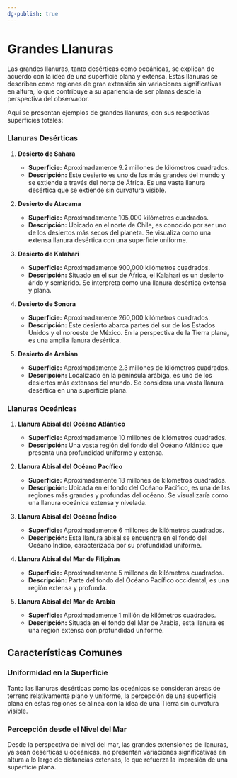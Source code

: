 ```yaml
---
dg-publish: true
---
```

# Grandes Llanuras

Las grandes llanuras, tanto desérticas como oceánicas, se explican de acuerdo con la idea de una superficie plana y extensa. Estas llanuras se describen como regiones de gran extensión sin variaciones significativas en altura, lo que contribuye a su apariencia de ser planas desde la perspectiva del observador.

Aquí se presentan ejemplos de grandes llanuras, con sus respectivas superficies totales:

### Llanuras Desérticas

1. **Desierto de Sahara**
   - **Superficie:** Aproximadamente 9.2 millones de kilómetros cuadrados.
   - **Descripción:** Este desierto es uno de los más grandes del mundo y se extiende a través del norte de África. Es una vasta llanura desértica que se extiende sin curvatura visible.

2. **Desierto de Atacama**
   - **Superficie:** Aproximadamente 105,000 kilómetros cuadrados.
   - **Descripción:** Ubicado en el norte de Chile, es conocido por ser uno de los desiertos más secos del planeta. Se visualiza como una extensa llanura desértica con una superficie uniforme.

3. **Desierto de Kalahari**
   - **Superficie:** Aproximadamente 900,000 kilómetros cuadrados.
   - **Descripción:** Situado en el sur de África, el Kalahari es un desierto árido y semiarido. Se interpreta como una llanura desértica extensa y plana.

4. **Desierto de Sonora**
   - **Superficie:** Aproximadamente 260,000 kilómetros cuadrados.
   - **Descripción:** Este desierto abarca partes del sur de los Estados Unidos y el noroeste de México. En la perspectiva de la Tierra plana, es una amplia llanura desértica.

5. **Desierto de Arabian**
   - **Superficie:** Aproximadamente 2.3 millones de kilómetros cuadrados.
   - **Descripción:** Localizado en la península arábiga, es uno de los desiertos más extensos del mundo. Se considera una vasta llanura desértica en una superficie plana.

### Llanuras Oceánicas

1. **Llanura Abisal del Océano Atlántico**
   - **Superficie:** Aproximadamente 10 millones de kilómetros cuadrados.
   - **Descripción:** Una vasta región del fondo del Océano Atlántico que presenta una profundidad uniforme y extensa.

2. **Llanura Abisal del Océano Pacífico**
   - **Superficie:** Aproximadamente 18 millones de kilómetros cuadrados.
   - **Descripción:** Ubicada en el fondo del Océano Pacífico, es una de las regiones más grandes y profundas del océano. Se visualizaría como una llanura oceánica extensa y nivelada.

3. **Llanura Abisal del Océano Índico**
   - **Superficie:** Aproximadamente 6 millones de kilómetros cuadrados.
   - **Descripción:** Esta llanura abisal se encuentra en el fondo del Océano Índico, caracterizada por su profundidad uniforme.

4. **Llanura Abisal del Mar de Filipinas**
   - **Superficie:** Aproximadamente 5 millones de kilómetros cuadrados.
   - **Descripción:** Parte del fondo del Océano Pacífico occidental, es una región extensa y profunda.

5. **Llanura Abisal del Mar de Arabia**
   - **Superficie:** Aproximadamente 1 millón de kilómetros cuadrados.
   - **Descripción:** Situada en el fondo del Mar de Arabia, esta llanura es una región extensa con profundidad uniforme.

## Características Comunes

### Uniformidad en la Superficie

Tanto las llanuras desérticas como las oceánicas se consideran áreas de terreno relativamente plano y uniforme, la percepción de una superficie plana en estas regiones se alinea con la idea de una Tierra sin curvatura visible.

### Percepción desde el Nivel del Mar

Desde la perspectiva del nivel del mar, las grandes extensiones de llanuras, ya sean desérticas u oceánicas, no presentan variaciones significativas en altura a lo largo de distancias extensas, lo que refuerza la impresión de una superficie plana.